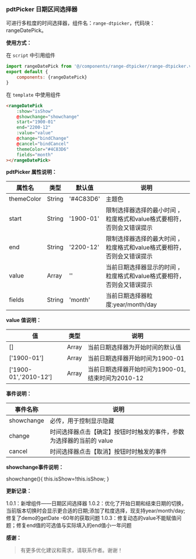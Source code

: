 ### pdtPicker 日期区间选择器

可进行多粒度的时间选择器，组件名：``range-dtpicker``，代码块： rangeDatePick。

**使用方式：**

在 ``script`` 中引用组件 

```javascript
import rangeDatePick from '@/components/range-dtpicker/range-dtpicker.vue';
export default {
    components: {rangeDatePick}
}
```

在 ``template`` 中使用组件

```html
<rangeDatePick 
	:show="isShow"
	@showchange="showchange"
	start="1900-01"
	end="2200-12"
	:value="value"
	@change="bindChange"
	@cancel="bindCancel"
	themeColor="#4C83D6"
	fields="month"
></rangeDatePick>
```

**pdtPicker 属性说明：**

|属性名		|类型	|默认值	                    |说明					|
|---		|----	|---	                    |---					|
|themeColor	|String	|'#4C83D6'	            	|主题色	|
|start		|String	|'1900-01'					|限制选择器选择的最小时间	，粒度格式和value格式要相符，否则会又错误提示|
|end		|String	|'2200-12'					|限制选择器选择的最大时间	，粒度格式和value格式要相符，否则会又错误提示|
|value		|Array	|''	                        |当前日期选择器显示的时间	，粒度格式和value格式要相符，否则会又错误提示|
|fields		|String	|'month'	                |当前日期选择器粒度:year/month/day|


**value 值说明：**

|值 		|类型	|说明					|
|---		|----	|---					|
|[]			|Array	|当前日期选择器为开始时间的默认值			|
|['1900-01']	|Array	|当前日期选择器开始时间为1900-01			|
|['1900-01','2010-12']		|Array	|当前日期选择器开始时间为1900-01,结束时间为2010-12			|

**事件说明：**

|事件名称	|说明		|
|---|---|
|showchange	|必传，用于控制显示隐藏|
|change	|时间选择器点击【确定】按钮时时触发的事件，参数为选择器的当前的 value|
|cancel	|时间选择器点击【取消】按钮时时触发的事件|

**showchange事件说明：**

showchange(){
	this.isShow=!this.isShow;
}

**更新记录：**

1.0.1：新增组件——日期区间选择器
1.0.2：优化了开始日期和结束日期的切换，当前版本切换时会显示更合适的日期;添加了粒度选择，现支持year/month/day;
修复了demo的getDate -60年的获取问题
1.0.3：修复动态的value不能赋值问题；修复end值的可选值与实际填入的end值小一年问题

**感谢：**

> 有更多优化建议和需求，请联系作者。谢谢！